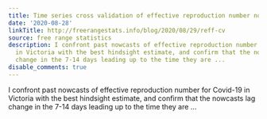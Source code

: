 ```yaml
---
title: Time series cross validation of effective reproduction number nowcasts
date: '2020-08-28'
linkTitle: http://freerangestats.info/blog/2020/08/29/reff-cv
source: free range statistics
description: I confront past nowcasts of effective reproduction number for Covid-19
  in Victoria with the best hindsight estimate, and confirm that the nowcasts lag
  change in the 7-14 days leading up to the time they are ...
disable_comments: true
---
```

I confront past nowcasts of effective reproduction number for Covid-19 in Victoria with the best hindsight estimate, and confirm that the nowcasts lag change in the 7-14 days leading up to the time they are ...